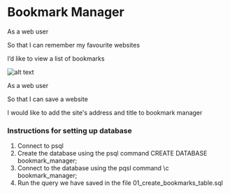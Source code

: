 # Bookmark Manager

<p>As a web user</p>
<p>So that I can remember my favourite websites</p>
<p>I’d like to view a list of bookmarks</p>

![alt text](https://user-images.githubusercontent.com/74908625/112012875-76e78c80-8b21-11eb-856a-babfb79a4403.jpg)


<p>As a web user</p>
<p>So that I can save a website</p>
<p>I would like to add the site's address and title to bookmark manager</p>

### Instructions for setting up database

1. Connect to psql
2. Create the database using the psql command CREATE DATABASE bookmark_manager;
3. Connect to the database using the pqsl command \c bookmark_manager;
4. Run the query we have saved in the file 01_create_bookmarks_table.sql

